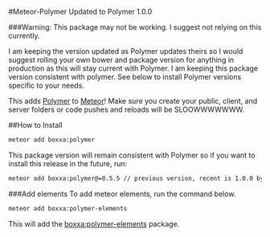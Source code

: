#Meteor-Polymer
Updated to Polymer 1.0.0

###Warning: This package may not be working. I suggest not relying on this currently.

I am keeping the version updated as Polymer updates theirs so I would suggest rolling your own bower and package version for anything in production as this will stay current with Polymer. I am keeping this package version consistent with polymer. See below to install Polymer versions specific to your needs.

This adds [Polymer](http://polymer-project.org) to [Meteor](http://meteor.com)! Make sure you create your public, client, and server folders or code pushes and reloads will be SLOOWWWWWWW.

##How to Install

```bash
meteor add boxxa:polymer
```

This package version will remain consistent with Polymer so if you want to install this release in the future, run:
```bash
meteor add boxxa:polymer@=0.5.5 // previous version, recent is 1.0.0 by default
```
###Add elements
To add meteor elements, run the command below.
```bash
meteor add boxxa:polymer-elements
```

This will add the [boxxa:polymer-elements](http://github.com/boxxa/meteor-polymer-elements) package.

